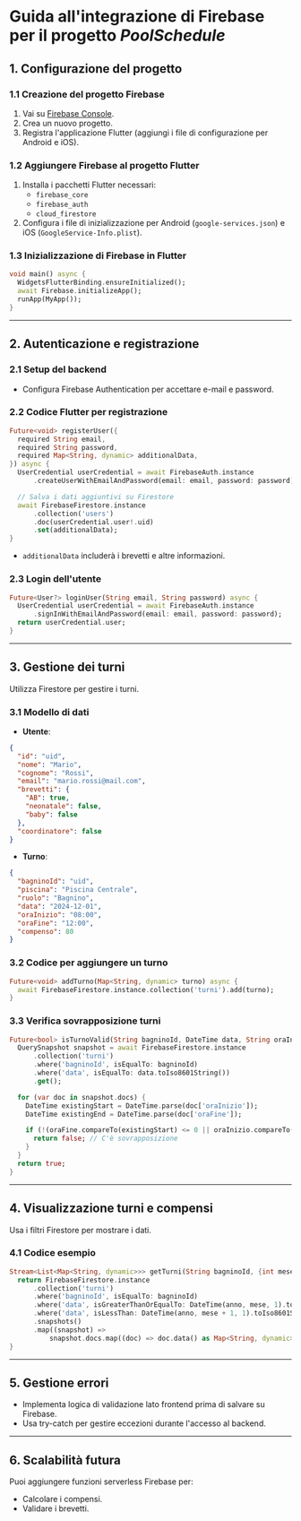 # Guida all'integrazione di Firebase per il progetto *PoolSchedule*

## 1. Configurazione del progetto

### 1.1 Creazione del progetto Firebase
1. Vai su [Firebase Console](https://console.firebase.google.com/).
2. Crea un nuovo progetto.
3. Registra l'applicazione Flutter (aggiungi i file di configurazione per Android e iOS).

### 1.2 Aggiungere Firebase al progetto Flutter
1. Installa i pacchetti Flutter necessari:
   - `firebase_core`
   - `firebase_auth`
   - `cloud_firestore`
2. Configura i file di inizializzazione per Android (`google-services.json`) e iOS (`GoogleService-Info.plist`).

### 1.3 Inizializzazione di Firebase in Flutter
```dart
void main() async {
  WidgetsFlutterBinding.ensureInitialized();
  await Firebase.initializeApp();
  runApp(MyApp());
}
```

---

## 2. Autenticazione e registrazione

### 2.1 Setup del backend
- Configura Firebase Authentication per accettare e-mail e password.

### 2.2 Codice Flutter per registrazione
```dart
Future<void> registerUser({
  required String email,
  required String password,
  required Map<String, dynamic> additionalData,
}) async {
  UserCredential userCredential = await FirebaseAuth.instance
      .createUserWithEmailAndPassword(email: email, password: password);

  // Salva i dati aggiuntivi su Firestore
  await FirebaseFirestore.instance
      .collection('users')
      .doc(userCredential.user!.uid)
      .set(additionalData);
}
```
- `additionalData` includerà i brevetti e altre informazioni.

### 2.3 Login dell'utente
```dart
Future<User?> loginUser(String email, String password) async {
  UserCredential userCredential = await FirebaseAuth.instance
      .signInWithEmailAndPassword(email: email, password: password);
  return userCredential.user;
}
```

---

## 3. Gestione dei turni
Utilizza Firestore per gestire i turni.

### 3.1 Modello di dati
- **Utente**:
```json
{
  "id": "uid",
  "nome": "Mario",
  "cognome": "Rossi",
  "email": "mario.rossi@mail.com",
  "brevetti": {
    "AB": true,
    "neonatale": false,
    "baby": false
  },
  "coordinatore": false
}
```

- **Turno**:
```json
{
  "bagninoId": "uid",
  "piscina": "Piscina Centrale",
  "ruolo": "Bagnino",
  "data": "2024-12-01",
  "oraInizio": "08:00",
  "oraFine": "12:00",
  "compenso": 80
}
```

### 3.2 Codice per aggiungere un turno
```dart
Future<void> addTurno(Map<String, dynamic> turno) async {
  await FirebaseFirestore.instance.collection('turni').add(turno);
}
```

### 3.3 Verifica sovrapposizione turni
```dart
Future<bool> isTurnoValid(String bagninoId, DateTime data, String oraInizio, String oraFine) async {
  QuerySnapshot snapshot = await FirebaseFirestore.instance
      .collection('turni')
      .where('bagninoId', isEqualTo: bagninoId)
      .where('data', isEqualTo: data.toIso8601String())
      .get();

  for (var doc in snapshot.docs) {
    DateTime existingStart = DateTime.parse(doc['oraInizio']);
    DateTime existingEnd = DateTime.parse(doc['oraFine']);

    if (!(oraFine.compareTo(existingStart) <= 0 || oraInizio.compareTo(existingEnd) >= 0)) {
      return false; // C'è sovrapposizione
    }
  }
  return true;
}
```

---

## 4. Visualizzazione turni e compensi
Usa i filtri Firestore per mostrare i dati.

### 4.1 Codice esempio
```dart
Stream<List<Map<String, dynamic>>> getTurni(String bagninoId, {int mese, int anno}) {
  return FirebaseFirestore.instance
      .collection('turni')
      .where('bagninoId', isEqualTo: bagninoId)
      .where('data', isGreaterThanOrEqualTo: DateTime(anno, mese, 1).toIso8601String())
      .where('data', isLessThan: DateTime(anno, mese + 1, 1).toIso8601String())
      .snapshots()
      .map((snapshot) =>
          snapshot.docs.map((doc) => doc.data() as Map<String, dynamic>).toList());
}
```

---

## 5. Gestione errori
- Implementa logica di validazione lato frontend prima di salvare su Firebase.
- Usa try-catch per gestire eccezioni durante l'accesso al backend.

---

## 6. Scalabilità futura
Puoi aggiungere funzioni serverless Firebase per:
- Calcolare i compensi.
- Validare i brevetti.
